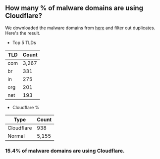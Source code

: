 ## How many % of malware domains are using Cloudflare?


We downloaded the malware domains from [here](https://urlhaus.abuse.ch) and filter out duplicates.
Here's the result.


[//]: # (start replacement)


- Top 5 TLDs

| TLD | Count |
| --- | --- |
| com | 3,267 |
| br | 331 |
| in | 275 |
| org | 201 |
| net | 193 |


- Cloudflare %

| Type | Count |
| --- | --- |
| Cloudflare | 938 |
| Normal | 5,155 |


### 15.4% of malware domains are using Cloudflare.